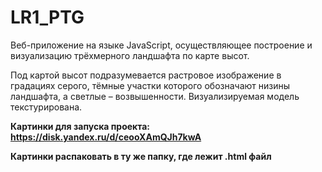 # LR1_PTG

Веб-приложение на языке JavaScript, осуществляющее построение и визуализацию трёхмерного ландшафта по карте высот.

Под картой высот подразумевается растровое изображение в градациях серого, тёмные участки которого обозначают низины ландшафта, а светлые – возвышенности. Визуализируемая модель текстурирована.

**Картинки для запуска проекта: https://disk.yandex.ru/d/ceooXAmQJh7kwA**

**Картинки распаковать в ту же папку, где лежит .html файл**